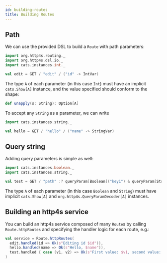 ```yaml
---
id: building-routes
title: Building Routes
---
```


## Path

We can use the provided DSL to build a `Route` with path parameters:

```scala mdoc
import org.http4s.routing._
import org.http4s.dsl.io._
import cats.instances.int._

val edit = GET / "edit" / ("id" -> IntVar)
```

The type `A` of each parameter (in this case `Int`) must have an implicit `cats.Show[A]` instance, and the value specified should conform to the shape:

```scala
def unapply(s: String): Option[A]
```

To accept any `String` as a parameter, we can write

```scala mdoc
import cats.instances.string._

val hello = GET / "hello" / ("name" -> StringVar)
```

## Query string

Adding query parameters is simple as well:

```scala mdoc
import cats.instances.boolean._
import cats.instances.string._

val test = GET / "path" :? queryParam[Boolean]("key1") & queryParam[String]("key2")
```

The type `A` of each parameter (in this case `Boolean` and `String`) must have implicit `cats.Show[A]` and `org.http4s.QueryParamDecoder[A]` instances.

## Building an http4s service

You can build an http4s service composed of many `Route`s by calling `Route.httpRoutes` and specifying the handler logic for each route, e.g.:

```scala mdoc
val service = Route.httpRoutes(
  edit.handled(id => Ok(s"Editing id $id")),
  hello.handled(name => Ok(s"Hello, $name")),
  test.handled { case (v1, v2) => Ok(s"First value: $v1, second value: $v2") }
)
```
